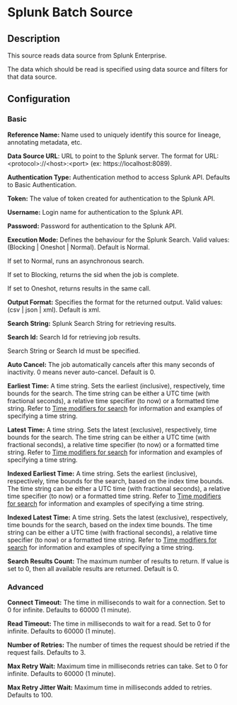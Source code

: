 # Splunk Batch Source


Description
-----------
This source reads data source from Splunk Enterprise.

The data which should be read is specified using data source and filters for that data source.

Configuration
-------------

### Basic

**Reference Name:** Name used to uniquely identify this source for lineage, annotating metadata, etc.

**Data Source URL**: URL to point to the Splunk server. The format for URL: \<protocol>://\<host>:\<port> (ex: https://localhost:8089).

**Authentication Type:** Authentication method to access Splunk API. Defaults to Basic Authentication.

**Token:** The value of token created for authentication to the Splunk API.

**Username:** Login name for authentication to the Splunk API.

**Password:** Password for authentication to the Splunk API.

**Execution Mode:** Defines the behaviour for the Splunk Search.
Valid values: (Blocking | Oneshot | Normal). Default is Normal.

If set to Normal, runs an asynchronous search.

If set to Blocking, returns the sid when the job is complete.

If set to Oneshot, returns results in the same call.

**Output Format:** Specifies the format for the returned output.
Valid values: (csv | json | xml). Default is xml.

**Search String:** Splunk Search String for retrieving results.
 
**Search Id:** Search Id for retrieving job results.

Search String or Search Id must be specified.

**Auto Cancel:** The job automatically cancels after this many seconds of inactivity.
0 means never auto-cancel. Default is 0.

**Earliest Time:** A time string. Sets the earliest (inclusive), respectively, time bounds for the search.
The time string can be either a UTC time (with fractional seconds), a relative time specifier (to now) or a formatted time string.
Refer to [Time modifiers for search](https://docs.splunk.com/Documentation/Splunk/7.3.1/SearchReference/SearchTimeModifiers)
for information and examples of specifying a time string.

**Latest Time:** A time string. Sets the latest (exclusive), respectively, time bounds for the search.
The time string can be either a UTC time (with fractional seconds), a relative time specifier (to now) or a formatted time string.
Refer to [Time modifiers for search](https://docs.splunk.com/Documentation/Splunk/7.3.1/SearchReference/SearchTimeModifiers)
for information and examples of specifying a time string. 

**Indexed Earliest Time:** A time string. Sets the earliest (inclusive), respectively, time bounds for the search, based on the index time bounds.
The time string can be either a UTC time (with fractional seconds), a relative time specifier (to now) or a formatted time string.
Refer to [Time modifiers for search](https://docs.splunk.com/Documentation/Splunk/7.3.1/SearchReference/SearchTimeModifiers)
for information and examples of specifying a time string. 

**Indexed Latest Time:** A time string. Sets the latest (exclusive), respectively, time bounds for the search, based on the index time bounds.
The time string can be either a UTC time (with fractional seconds), a relative time specifier (to now) or a formatted time string.
Refer to [Time modifiers for search](https://docs.splunk.com/Documentation/Splunk/7.3.1/SearchReference/SearchTimeModifiers)
for information and examples of specifying a time string. 

**Search Results Count:** The maximum number of results to return. If value is set to 0, then all available results are returned. Default is 0.

### Advanced

**Connect Timeout:** The time in milliseconds to wait for a connection. Set to 0 for infinite. Defaults to 60000 (1 minute).

**Read Timeout:** The time in milliseconds to wait for a read. Set to 0 for infinite. Defaults to 60000 (1 minute).

**Number of Retries:** The number of times the request should be retried if the request fails. Defaults to 3.

**Max Retry Wait:** Maximum time in milliseconds retries can take. Set to 0 for infinite. Defaults to 60000 (1 minute).

**Max Retry Jitter Wait:** Maximum time in milliseconds added to retries. Defaults to 100.
